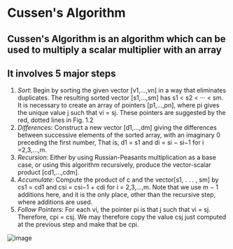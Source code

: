 # Cussen's Algorithm 
## Cussen's Algorithm is an algorithm which can be used to multiply a scalar multiplier with an array
## It involves 5 major steps
 1. <i>Sort</i>: Begin by sorting the given vector [v1,...,vn] in a way that eliminates duplicates. The resulting sorted vector [s1,...,sm] has s1 < s2 < ··· < sm. It is necessary to create an array of pointers [p1,...,pn], where pi gives the unique value j such that vi = sj. These pointers are suggested by the red, dotted lines in Fig. 1.2
 2. <i>Differences</i>: Construct a new vector [d1,...,dm] giving the differences between successive elements of the sorted array, with an imaginary 0 preceding the first number, That is, d1 = s1 and di = si − si−1 for i =2,3,...,m.
 3. <i>Recursion</i>: Either by using Russian-Peasants multiplication as a base case, or using this algorithm recursively, produce the vector-scalar product [cd1,...,cdm].
 4. <i>Accumulate</i>: Compute the product of c and the vector[s1, . . . , sm] by cs1 = cd1 and csi = csi−1 + cdi for i = 2,3,...,m. Note that we use m − 1 additions here, and it is the only place, other than the recursive step, where additions are used.
 5. <i>Follow Pointers</i>: For each vi, the pointer pi is that j such that vi = sj. Therefore, cpi = csj. We may therefore copy the value csj just computed at the previous step and make that be cpi.

![image](https://github.com/user-attachments/assets/c75a5812-cd48-4997-8ae5-1abe1dc84dbb)
